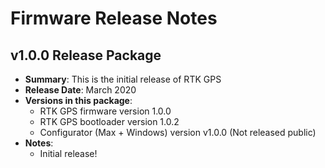 # Firmware Release Notes

## v1.0.0 Release Package

* **Summary**: This is the initial release of RTK GPS
* **Release Date**: March 2020
* **Versions in this package**: 
  * RTK GPS firmware version 1.0.0
  * RTK GPS bootloader version 1.0.2
  * Configurator \(Max + Windows\) version v1.0.0 \(Not released public\)
* **Notes**:
  * Initial release!

